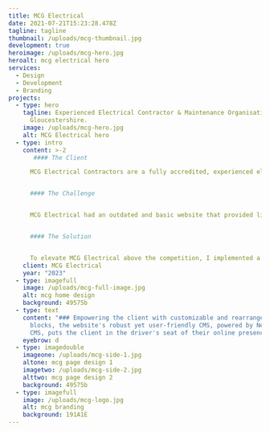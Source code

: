```yaml
---
title: MCG Electrical
date: 2021-07-21T15:23:28.478Z
tagline: tagline
thumbnail: /uploads/mcg-thumbnail.jpg
development: true
heroimage: /uploads/mcg-hero.jpg
heroalt: mcg electrical hero
services:
  - Design
  - Development
  - Branding
projects:
  - type: hero
    tagline: Experienced Electrical Contractor & Maintenance Organisation based in
      Gloucestershire.
    image: /uploads/mcg-hero.jpg
    alt: MCG Electrical hero
  - type: intro
    content: >-2
       #### The Client

      MCG Electrical Contractors are a fully accredited, experienced electrical contractors and maintenance organisation based in Gloucestershire and now working at a local and national level across a variety of sectors, including commercial, residential, care, hospitality and manufacturing.


      #### The Challenge


      MCG Electrical had an outdated and basic website that provided little benefit to the company. It was crucial to showcase the high-end nature of their work through the design and effectively convey the breadth of their abilities within the electrical contracting sector.


      #### The Solution


      To elevate MCG Electrical above the competition, I implemented a high-end finish to the website. I utilized a strong yet neutral color scheme and structured the content in an easy-to-digest manner, allowing users to navigate through the company's extensive offerings quickly and effortlessly. Additionally, I completely redesigned the brandmark to convey a strong and technical appearance while ensuring responsiveness across various sizes and mediums.
    client: MCG Electrical
    year: "2023"
  - type: imagefull
    image: /uploads/mcg-full-image.jpg
    alt: mcg home design
    background: 49575b
  - type: text
    content: "### Empowering the client with customizable and rearrangeable content
      blocks, the website's robust yet user-friendly CMS, powered by Netlify
      CMS, puts the client in the driver's seat of their online presence."
    eyebrow: d
  - type: imagedouble
    imageone: /uploads/mcg-side-1.jpg
    altone: mcg page design 1
    imagetwo: /uploads/mcg-side-2.jpg
    alttwo: mcg page design 2
    background: 49575b
  - type: imagefull
    image: /uploads/mcg-logo.jpg
    alt: mcg branding
    background: 191A1E
---
```

